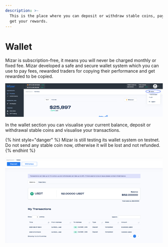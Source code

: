 ```yaml
---
description: >-
  This is the place where you can deposit or withdraw stable coins, pay fees and
  get your rewards.
---
```


# Wallet

Mizar is subscription-free, it means you will never be charged monthly or fixed fee. Mizar developed a safe and secure wallet system which you can use to pay fees, rewarded traders for copying their performance and get rewarded to be copied.

![](../../.gitbook/assets/screenshot-2021-09-16-at-12.20.17.png)

In the wallet section you can visualise your current balance, deposit or withdrawal stable coins and visualise your transactions.

{% hint style="danger" %}
Mizar is still testing its wallet system on testnet. Do not send any stable coin now, otherwise it will be lost and not refunded.
{% endhint %}

![](../../.gitbook/assets/screenshot-2021-09-16-at-12.23.12.png)

